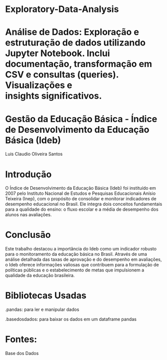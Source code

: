 # Exploratory-Data-Analysis

# Análise de Dados: Exploração e estruturação de dados utilizando Jupyter Notebook. Inclui documentação, transformação em CSV e consultas (queries). Visualizações e insights significativos.

# Gestão da Educação Básica - Índice de Desenvolvimento da Educação Básica (Ideb)
Luis Claudio Oliveira Santos

# Introdução
O Índice de Desenvolvimento da Educação Básica (Ideb) foi instituído em 2007 pelo Instituto Nacional de Estudos e Pesquisas Educacionais Anísio Teixeira (Inep), com o propósito de consolidar e monitorar indicadores de desempenho educacional no Brasil. Ele integra dois conceitos fundamentais para a qualidade do ensino: o fluxo escolar e a média de desempenho dos alunos nas avaliações.

# Conclusão
Este trabalho destacou a importância do Ideb como um indicador robusto para o monitoramento da educação básica no Brasil. Através de uma análise detalhada das taxas de aprovação e do desempenho em avaliações, o Ideb oferece informações valiosas que contribuem para a formulação de políticas públicas e o estabelecimento de metas que impulsionem a qualidade da educação brasileira.

# Bibliotecas Usadas

 .pandas: para ler e manipular dados
    
 .basedosdados: para baixar os dados em um dataframe pandas

# Fontes:
Base dos Dados
